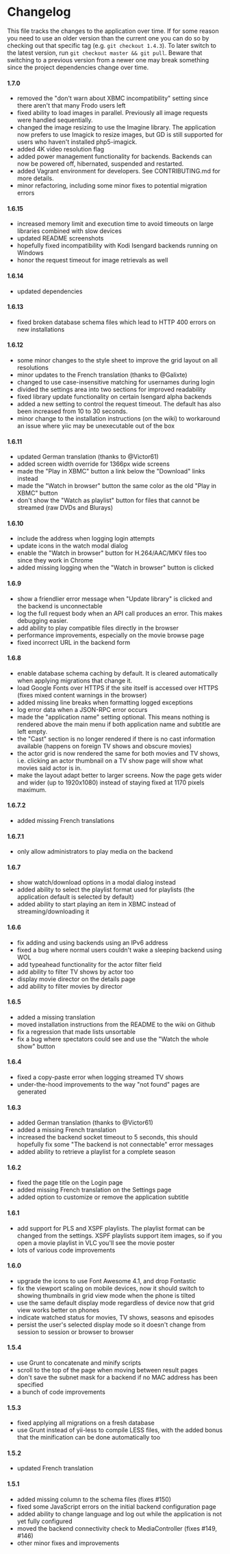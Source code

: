 Changelog
=================

This file tracks the changes to the application over time. If for some reason 
you need to use an older version than the current one you can do so by checking 
out that specific tag (e.g. `git checkout 1.4.3`). To later switch to the latest 
version, run `git checkout master && git pull`. Beware that switching to a 
previous version from a newer one may break something since the project dependencies 
change over time.

#### 1.7.0
* removed the "don't warn about XBMC incompatibility" setting since there aren't that many Frodo users left
* fixed ability to load images in parallel. Previously all image requests were handled sequentially.
* changed the image resizing to use the Imagine library. The application now prefers to use Imagick to resize images, but GD is still supported for users who haven't installed php5-imagick.
* added 4K video resolution flag
* added power management functionality for backends. Backends can now be powered off, hibernated, suspended and restarted.
* added Vagrant environment for developers. See CONTRIBUTING.md for more details.
* minor refactoring, including some minor fixes to potential migration errors

#### 1.6.15
* increased memory limit and execution time to avoid timeouts on large libraries combined with slow devices
* updated README screenshots
* hopefully fixed incompatibility with Kodi Isengard backends running on Windows
* honor the request timeout for image retrievals as well

#### 1.6.14
* updated dependencies

#### 1.6.13
* fixed broken database schema files which lead to HTTP 400 errors on new installations

#### 1.6.12
* some minor changes to the style sheet to improve the grid layout on all resolutions
* minor updates to the French translation (thanks to @Galixte)
* changed to use case-insensitive matching for usernames during login
* divided the settings area into two sections for improved readability
* fixed library update functionality on certain Isengard alpha backends
* added a new setting to control the request timeout. The default has also been increased from 10 to 30 seconds.
* minor change to the installation instructions (on the wiki) to workaround an issue where yiic may be unexecutable out of the box

#### 1.6.11
* updated German translation (thanks to @Victor61)
* added screen width override for 1366px wide screens
* made the "Play in XBMC" button a link below the "Download" links instead
* made the "Watch in browser" button the same color as the old "Play in XBMC" button
* don't show the "Watch as playlist" button for files that cannot be streamed (raw DVDs and Blurays)

#### 1.6.10
* include the address when logging login attempts
* update icons in the watch modal dialog
* enable the "Watch in browser" button for H.264/AAC/MKV files too since they work in Chrome
* added missing logging when the "Watch in browser" button is clicked

#### 1.6.9
* show a friendlier error message when "Update library" is clicked and the backend is unconnectable
* log the full request body when an API call produces an error. This makes debugging easier.
* add ability to play compatible files directly in the browser
* performance improvements, especially on the movie browse page
* fixed incorrect URL in the backend form

#### 1.6.8
* enable database schema caching by default. It is cleared automatically when applying migrations that change it.
* load Google Fonts over HTTPS if the site itself is accessed over HTTPS (fixes mixed content warnings in the browser)
* added missing line breaks when formatting logged exceptions
* log error data when a JSON-RPC error occurs
* made the "application name" setting optional. This means nothing is rendered above the main menu if both application name and subtitle are left empty.
* the "Cast" section is no longer rendered if there is no cast information available (happens on foreign TV shows and obscure movies)
* the actor grid is now rendered the same for both movies and TV shows, i.e. clicking an actor thumbnail on a TV show page will show what movies said actor is in.
* make the layout adapt better to larger screens. Now the page gets wider and wider (up to 1920x1080) instead of staying fixed at 1170 pixels maximum.

#### 1.6.7.2
* added missing French translations

#### 1.6.7.1
* only allow administrators to play media on the backend

#### 1.6.7
* show watch/download options in a modal dialog instead
* added ability to select the playlist format used for playlists (the application default is selected by default)
* added ability to start playing an item in XBMC instead of streaming/downloading it

#### 1.6.6
* fix adding and using backends using an IPv6 address
* fixed a bug where normal users couldn't wake a sleeping backend using WOL
* add typeahead functionality for the actor filter field
* add ability to filter TV shows by actor too
* display movie director on the details page
* add ability to filter movies by director

#### 1.6.5
* added a missing translation
* moved installation instructions from the README to the wiki on Github
* fix a regression that made lists unsortable
* fix a bug where spectators could see and use the "Watch the whole show" button

#### 1.6.4
* fixed a copy-paste error when logging streamed TV shows
* under-the-hood improvements to the way "not found" pages are generated

#### 1.6.3
* added German translation (thanks to @Victor61)
* added a missing French translation
* increased the backend socket timeout to 5 seconds, this should hopefully fix some "The backend is not connectable" error messages
* added ability to retrieve a playlist for a complete season

#### 1.6.2
* fixed the page title on the Login page
* added missing French translation on the Settings page
* added option to customize or remove the application subtitle

#### 1.6.1
* add support for PLS and XSPF playlists. The playlist format can be changed from the settings. XSPF playlists support item images, so if you open a movie playlist in VLC you'll see the movie poster
* lots of various code improvements

#### 1.6.0
* upgrade the icons to use Font Awesome 4.1, and drop Fontastic
* fix the viewport scaling on mobile devices, now it should switch to showing 
thumbnails in grid view mode when the phone is tilted
* use the same default display mode regardless of device now that grid view 
works better on phones
* indicate watched status for movies, TV shows, seasons and episodes
* persist the user's selected display mode so it doesn't change from session to 
session or browser to browser

#### 1.5.4
* use Grunt to concatenate and minify scripts
* scroll to the top of the page when moving between result pages
* don't save the subnet mask for a backend if no MAC address has been specified
* a bunch of code improvements

#### 1.5.3
* fixed applying all migrations on a fresh database
* use Grunt instead of yii-less to compile LESS files, with the added bonus that the minification can be done automatically too

#### 1.5.2
* updated French translation

#### 1.5.1
* added missing column to the schema files (fixes #150)
* fixed some JavaScript errors on the initial backend configuration page
* added ability to change language and log out while the application is not yet fully configured
* moved the backend connectivity check to MediaController (fixes #149, #146)
* other minor fixes and improvements
